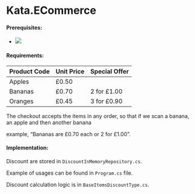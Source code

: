 # Kata.ECommerce

#### Prerequisites:

- [![](https://img.shields.io/badge/net%20core-3.1-blue?logo=visual-studio)](https://dotnet.microsoft.com/download)

#### Requirements:

| Product Code | Unit Price |Special Offer |
|--------------|------------|--------------|
|   Apples     |   £0.50	|              | 
|   Bananas	   |   £0.70    |2 for £1.00   |
|   Oranges	   |   £0.45    |3 for £0.90   |

The checkout accepts the items in any order, so that if we scan a banana, an apple and then another banana

example, “Bananas are £0.70 each or 2 for £1.00”.


#### Implementation:

Discount are stored in `DiscountInMemoryRepository.cs`.

Example of usages can be found in `Program.cs` file.

Discount calculation logic is in `BaseItemsDiscountType.cs`.

